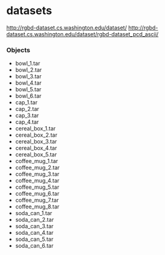 # datasets

http://rgbd-dataset.cs.washington.edu/dataset/
http://rgbd-dataset.cs.washington.edu/dataset/rgbd-dataset_pcd_ascii/


### Objects
- bowl_1.tar
- bowl_2.tar
- bowl_3.tar
- bowl_4.tar
- bowl_5.tar
- bowl_6.tar
- cap_1.tar
- cap_2.tar
- cap_3.tar
- cap_4.tar
- cereal_box_1.tar
- cereal_box_2.tar
- cereal_box_3.tar
- cereal_box_4.tar
- cereal_box_5.tar
- coffee_mug_1.tar
- coffee_mug_2.tar
- coffee_mug_3.tar
- coffee_mug_4.tar
- coffee_mug_5.tar
- coffee_mug_6.tar
- coffee_mug_7.tar
- coffee_mug_8.tar
- soda_can_1.tar
- soda_can_2.tar
- soda_can_3.tar
- soda_can_4.tar
- soda_can_5.tar
- soda_can_6.tar